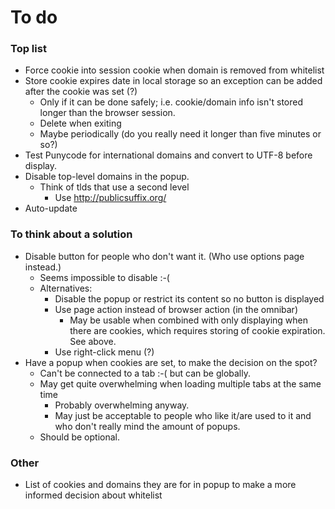 # To do #
### Top list ###

  * Force cookie into session cookie when domain is removed from whitelist
  * Store cookie expires date in local storage so an exception can be added after the cookie was set (?)
    * Only if it can be done safely; i.e. cookie/domain info isn't stored longer than the browser session.
    * Delete when exiting
    * Maybe periodically (do you really need it longer than five minutes or so?)
  * Test Punycode for international domains and convert to UTF-8 before display.
  * Disable top-level domains in the popup.
    * Think of tlds that use a second level
      * Use http://publicsuffix.org/
  * Auto-update

### To think about a solution ###

  * Disable button for people who don't want it. (Who use options page instead.)
    * Seems impossible to disable :-(
    * Alternatives:
      * Disable the popup or restrict its content so no button is displayed
      * Use page action instead of browser action (in the omnibar)
        * May be usable when combined with only displaying when there are cookies, which requires storing of cookie expiration. See above.
      * Use right-click menu (?)
  * Have a popup when cookies are set, to make the decision on the spot?
    * Can't be connected to a tab :-( but can be globally.
    * May get quite overwhelming when loading multiple tabs at the same time
      * Probably overwhelming anyway.
      * May just be acceptable to people who like it/are used to it and who don't really mind the amount of popups.
    * Should be optional.

### Other ###

  * List of cookies and domains they are for in popup to make a more informed decision about whitelist

